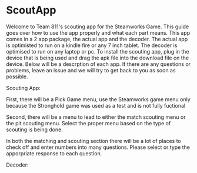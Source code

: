 
# ScoutApp

Welcome to Team 811's scouting app for the Steamworks Game.  This guide goes over how to use the app properly and what each part means.  This app comes in a 2 app package, the actual app and the decoder.  The actual app is optimisted to run on a kindle fire or any 7 inch tablet.  The decoder is optimised to run on any laptop or pc.  To install the scouting app, plug in the device that is being used and drag the apk file into the download file on the device.  Below will be a descrption of each app.  If there are any questions or problems, leave an issue and we will try to get back to you as soon as possible.



Scouting App:

First, there will be a Pick Game menu, use the Steamworks game menu only because the Stronghold game was used as a test and is not fully fuctional

Second, there will be a menu to lead to either the match scouting menu or the pit scouting menu.  Select the proper menu based on the type of scouting is being done.

In both the matching and scouting section there will be a lot of places to check off and enter numbers into many questions.  Please select or type the apporpriate response to each question.





Decoder:



